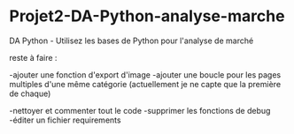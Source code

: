 # Projet2-DA-Python-analyse-marche
DA Python - Utilisez les bases de Python pour l'analyse de marché


reste à faire :

-ajouter une fonction d'export d'image
-ajouter une boucle pour les pages multiples d'une même catégorie (actuellement je ne capte que la première de chaque)

-nettoyer et commenter tout le code
-supprimer les fonctions de debug
-éditer un fichier requirements